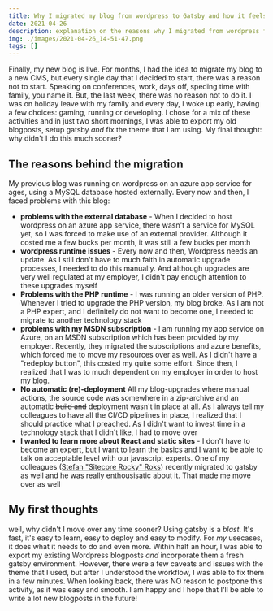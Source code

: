 ```yaml
---
title: Why I migrated my blog from wordpress to Gatsby and how it feels
date: 2021-04-26
description: explanation on the reasons why I migrated from wordpress from wordpress to gatsby
img: ./images/2021-04-26_14-51-47.png
tags: []
---
```


Finally, my new blog is live. For months, I had the idea to migrate my blog to a new CMS, but every single day that I decided to start, there was a reason not to start. Speaking on conferences, work, days off, speding time with family, you name it. But, the last week, there was no reason not to do it. I was on holiday leave with my family and every day, I woke up early, having a few choices: gaming, running or developing. I chose for a mix of these activities and in just two short mornings, I was able to export my old blogposts, setup gatsby _and_ fix the theme that I am using. My final thought: why didn't I do this much sooner?

## The reasons behind the migration

My previous blog was running on wordpress on an azure app service for ages, using a MySQL database hosted externally. Every now and then, I faced problems with this blog: 
* **problems with the external database** - When I decided to host wordpress on an azure app service, there wasn't a service for MySQL yet, so I was forced to make use of an external provider. Although it costed me a few bucks per month, it was still a few bucks per month
* **wordpress runtime issues** - Every now and then, Wordpress needs an update. As I still don't have to much faith in automatic upgrade processes, I needed to do this manually. And although upgrades are very well regulated at my employer, I didn't pay enough attention to these upgrades myself
* **Problems with the PHP runtime** - I was running an older version of PHP. Whenever I tried to upgrade the PHP version, my blog broke. As I am not a PHP expert, and I definitely do not want to become one, I needed to migrate to another technology stack
* **problems with my MSDN subscription** - I am running my app service on Azure, on an MSDN subscription which has been provided by my employer. Recently, they migrated the subscriptions and azure benefits, which forced me to move my resources over as well. As I didn't have a "redeploy button", this costed my quite some effort. Since then, I realized that I was to much dependent on my employer in order to host my blog.
* **No automatic (re)-deployment** All my blog-upgrades where manual actions, the source code was somewhere in a zip-archive and an automatic ~~build and~~ deployment wasn't in place at all. As I always tell my colleagues to have all the CI/CD pipelines in place, I realized that I should practice what I preached. As I didn't want to invest time in a technology stack that I didn't like, I had to move over
* **I wanted to learn more about React and static sites** - I don't have to become an expert, but I want to learn the basics and I want to be able to talk on acceptable level with our javascript experts. One of my colleagues ([Stefan "Sitecore Rocky" Roks](https://www.theroks.com)) recently migrated to gatsby as well and he was really enthousisatic about it. That made me move over as well   

## My first thoughts

well, why didn't I move over any time sooner? Using gatsby is a *blast*. It's fast, it's easy to learn, easy to deploy and easy to modify. For _my_ usecases, it does what it needs to do and even more. Within half an hour, I was able to export my existing Wordpress blogposts _and_ incorporate them a fresh gatsby environment. However, there were a few caveats and issues with the theme that I used, but after I understood the workflow, I was able to fix them in a few minutes. When looking back, there was NO reason to postpone this activity, as it was easy and smooth. I am happy and I hope that I'll be able to write a lot new blogposts in the future!
